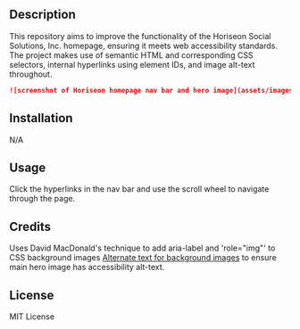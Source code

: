 ## Description

This repository aims to improve the functionality of the Horiseon Social Solutions, Inc. homepage, ensuring it meets web accessibility standards. The project makes use of semantic HTML and corresponding CSS selectors, internal hyperlinks using element IDs, and image alt-text throughout. 


```md
![screenshot of Horiseon homepage nav bar and hero image](assets/images/horiseon-screenshot.png)
```

## Installation

N/A

## Usage

Click the hyperlinks in the nav bar and use the scroll wheel to navigate through the page.

## Credits

Uses David MacDonald's technique to add aria-label and 'role="img"' to CSS background images [Alternate text for background images](http://www.davidmacd.com/blog/alternate-text-for-css-background-images.html) to ensure main hero image has accessibility alt-text.

## License
MIT License
